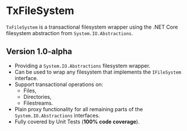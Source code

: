 TxFileSystem
=================
`TxFileSystem` is a transactional filesystem wrapper using the .NET Core filesystem abstraction from `System.IO.Abstractions`.

Version 1.0-alpha
-----------------

*  Providing a `System.IO.Abstractions` filesystem wrapper.
*  Can be used to wrap any filesystem that implements the `IFileSystem` interface.
*  Support transactional operations on:
   *   Files,
   *   Directories,
   *   Filestreams.
*  Plain proxy functionality for all remaining parts of the `System.IO.Abstractions` interfaces.
*  Fully covered by Unit Tests (**100% code coverage**).
